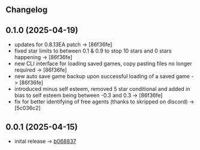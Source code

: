 ## Changelog

## 0.1.0 (2025-04-19)

- updates for 0.8.13EA patch -> [86f36fe]
- fixed star limits to between 0.1 & 0.9 to stop 10 stars and 0 stars happening -> [86f36fe]
- new CLI interface for loading saved games, copy pasting files no longer required -> [86f36fe]
- new auto save game backup upon successful loading of a saved game -> [86f36fe]
- introduced minus self esteem, removed 5 star conditional and added in bias to self esteem being between -0.3 and 0.3  -> [86f36fe]
- fix for better identifying of free agents (thanks to skripped on discord) -> [5c036c2]

## 0.0.1 (2025-04-15)

- inital release -> [b068837](https://github.com/caleuanhopkins/holly-randomiser/commit/b068837bae8a8c71588908c5c2ad43764adf24d8)